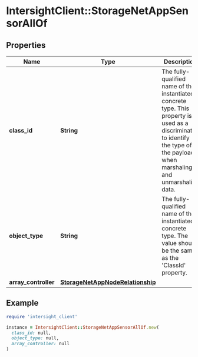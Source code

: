 # IntersightClient::StorageNetAppSensorAllOf

## Properties

| Name | Type | Description | Notes |
| ---- | ---- | ----------- | ----- |
| **class_id** | **String** | The fully-qualified name of the instantiated, concrete type. This property is used as a discriminator to identify the type of the payload when marshaling and unmarshaling data. | [default to &#39;storage.NetAppSensor&#39;] |
| **object_type** | **String** | The fully-qualified name of the instantiated, concrete type. The value should be the same as the &#39;ClassId&#39; property. | [default to &#39;storage.NetAppSensor&#39;] |
| **array_controller** | [**StorageNetAppNodeRelationship**](StorageNetAppNodeRelationship.md) |  | [optional] |

## Example

```ruby
require 'intersight_client'

instance = IntersightClient::StorageNetAppSensorAllOf.new(
  class_id: null,
  object_type: null,
  array_controller: null
)
```

